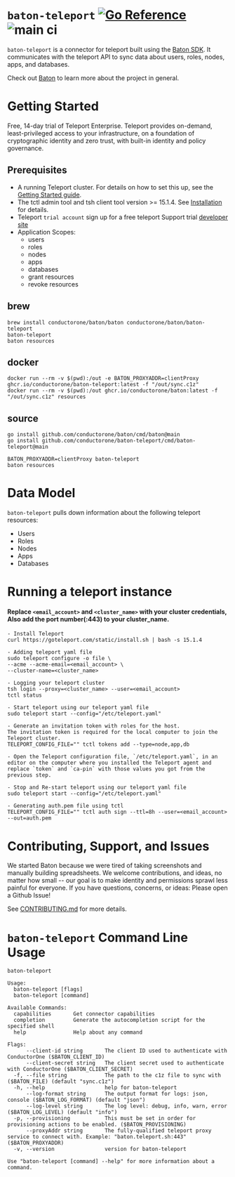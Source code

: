 # `baton-teleport` [![Go Reference](https://pkg.go.dev/badge/github.com/conductorone/baton-teleport.svg)](https://pkg.go.dev/github.com/conductorone/baton-teleport) ![main ci](https://github.com/conductorone/baton-teleport/actions/workflows/main.yaml/badge.svg)
`baton-teleport` is a connector for teleport built using the [Baton SDK](https://github.com/conductorone/baton-sdk). It communicates with the teleport API to sync data about users, roles, nodes, apps, and databases.

Check out [Baton](https://github.com/conductorone/baton) to learn more about the project in general.

# Getting Started
Free, 14-day trial of Teleport Enterprise.
Teleport provides on-demand, least-privileged access to your infrastructure, on a foundation of cryptographic identity and zero trust, with built-in identity and policy governance.

## Prerequisites
- A running Teleport cluster. For details on how to set this up, see the [Getting Started guide](https://goteleport.com/docs/).
- The tctl admin tool and tsh client tool version >= 15.1.4.
  See [Installation](https://goteleport.com/docs/installation/) for details.
- Teleport `trial account` sign up for a free teleport Support trial  [developer site](https://goteleport.com/signup/)
- Application Scopes: 
  - users
  - roles
  - nodes
  - apps
  - databases
  - grant resources
  - revoke resources

## brew

```
brew install conductorone/baton/baton conductorone/baton/baton-teleport
baton-teleport
baton resources
```

## docker

```
docker run --rm -v $(pwd):/out -e BATON_PROXYADDR=clientProxy ghcr.io/conductorone/baton-teleport:latest -f "/out/sync.c1z"
docker run --rm -v $(pwd):/out ghcr.io/conductorone/baton:latest -f "/out/sync.c1z" resources
```

## source

```
go install github.com/conductorone/baton/cmd/baton@main
go install github.com/conductorone/baton-teleport/cmd/baton-teleport@main

BATON_PROXYADDR=clientProxy baton-teleport 
baton resources
```

# Data Model

`baton-teleport` pulls down information about the following teleport resources:
- Users
- Roles
- Nodes
- Apps
- Databases

# Running a teleport instance

#### Replace `<email_account>` and `<cluster_name>` with your cluster credentials, Also add the port number(:443) to your cluster_name.
```
- Install Teleport
curl https://goteleport.com/static/install.sh | bash -s 15.1.4

- Adding teleport yaml file
sudo teleport configure -o file \
--acme --acme-email=<email_account> \
--cluster-name=<cluster_name>

- Logging your teleport cluster
tsh login --proxy=<cluster_name> --user=<email_account>
tctl status

- Start teleport using our teleport yaml file
sudo teleport start --config="/etc/teleport.yaml"

- Generate an invitation token with roles for the host. 
The invitation token is required for the local computer to join the Teleport cluster.
TELEPORT_CONFIG_FILE="" tctl tokens add --type=node,app,db

- Open the Teleport configuration file, `/etc/teleport.yaml`, in an editor on the computer where you installed the Teleport agent and replace `token` and `ca-pin` with those values you got from the previous step.

- Stop and Re-start teleport using our teleport yaml file
sudo teleport start --config="/etc/teleport.yaml"

- Generating auth.pem file using tctl
TELEPORT_CONFIG_FILE="" tctl auth sign --ttl=8h --user=<email_account> --out=auth.pem
```

# Contributing, Support, and Issues

We started Baton because we were tired of taking screenshots and manually building spreadsheets. We welcome contributions, and ideas, no matter how small -- our goal is to make identity and permissions sprawl less painful for everyone. If you have questions, concerns, or ideas: Please open a Github Issue!

See [CONTRIBUTING.md](https://github.com/ConductorOne/baton/blob/main/CONTRIBUTING.md) for more details.

# `baton-teleport` Command Line Usage

```
baton-teleport

Usage:
  baton-teleport [flags]
  baton-teleport [command]

Available Commands:
  capabilities       Get connector capabilities
  completion         Generate the autocompletion script for the specified shell
  help               Help about any command

Flags:
      --client-id string       The client ID used to authenticate with ConductorOne ($BATON_CLIENT_ID)
      --client-secret string   The client secret used to authenticate with ConductorOne ($BATON_CLIENT_SECRET)
  -f, --file string            The path to the c1z file to sync with ($BATON_FILE) (default "sync.c1z")
  -h, --help                   help for baton-teleport
      --log-format string      The output format for logs: json, console ($BATON_LOG_FORMAT) (default "json")
      --log-level string       The log level: debug, info, warn, error ($BATON_LOG_LEVEL) (default "info")
  -p, --provisioning           This must be set in order for provisioning actions to be enabled. ($BATON_PROVISIONING)
      --proxyAddr string       The fully-qualified teleport proxy service to connect with. Example: "baton.teleport.sh:443" ($BATON_PROXYADDR)
  -v, --version                version for baton-teleport

Use "baton-teleport [command] --help" for more information about a command.
```
